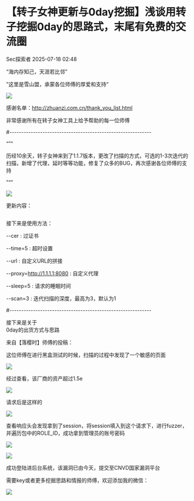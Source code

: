 #  【转子女神更新与0day挖掘】浅谈用转子挖掘0day的思路式，末尾有免费的交流圈  
 Sec探索者   2025-07-18 02:48  
  
“海内存知己，天涯若比邻”  
  
”这里是雪山盟，承蒙各位师傅的厚爱和支持“  
  
![](https://mmbiz.qpic.cn/sz_mmbiz_png/MwxaTtRUcezg7oLRsEA2L4yJUpMDznXGcJNeVezzpfbH3G1ajicvk8OWDzen1bZCQvWoxQ9IcAC9OoN2ia7nuGTw/640?wx_fmt=png&from=appmsg "")  
  
感谢名单：http://zhuanzi.com.cn/thank_you_list.html  
  
非常感谢所有在转子女神工具上给予帮助的每一位师傅  
  
#------------------------------------------------------------  
  
“”“  
  
历经10余天，转子女神来到了1.1.7版本，更改了扫描的方式，可选的1-3次迭代的扫描，新增了代理，延时等等功能，修复了众多的BUG，再次感谢各位师傅的支持  
  
”“”  
  
![](https://mmbiz.qpic.cn/sz_mmbiz_jpg/MwxaTtRUcezg7oLRsEA2L4yJUpMDznXGicLyHkRVCQ4cnuccRY8khE69sRDklwSR3DHvAXqJmAgxHWyBic9V9fTw/640?wx_fmt=jpeg&from=appmsg "")  
  
更新内容：  
```
```  
  
  
接下来是使用方法：  
  
--cer : 过证书  
  
--time=5 : 超时设置  
  
--url : 自定义URL的拼接  
  
--proxy=http://1.1.1.1:8080 : 自定义代理  
  
--sleep=5 : 请求的睡眠时间  
  
--scan=3 : 迭代扫描的深度，最高为3，默认为1  
  
#------------------------------------------------------------  
  
接下来是关于  
0day的出货方式与思路  
  
来自【落樱时】师傅的投稿：  
  
这位师傅在进行黑盒测试的时候，扫描的过程中发现了一个敏感的页面  
  
![](https://mmbiz.qpic.cn/sz_mmbiz_png/MwxaTtRUcezg7oLRsEA2L4yJUpMDznXGLCwqSmAPTs2lUETQqfZkWAqn0y3lCTzPVMAdJXq6oXRDlxSnibkdrfQ/640?wx_fmt=png&from=appmsg "")  
  
经过查看，该厂商的资产超过1.5e  
  
![](https://mmbiz.qpic.cn/sz_mmbiz_png/MwxaTtRUcezg7oLRsEA2L4yJUpMDznXGniaxNibIMp7hllwyOUpUflDWwnxiamBx93Y7HJIolaeUY9fn4G8icSMXTA/640?wx_fmt=png&from=appmsg "")  
  
请求后是这样的  
  
![](https://mmbiz.qpic.cn/sz_mmbiz_png/MwxaTtRUcezg7oLRsEA2L4yJUpMDznXGjTGgX4ibQqhMvnb2icqQ1ibw7MQhiaC1gE6RwZzZkQOwDDkLs02V81giaqg/640?wx_fmt=png&from=appmsg "")  
  
查看响应头会发现拿到了session，将session填入到这个请求下，进行fuzzer，并遍历包中的ROLE_ID，成功拿到管理员的账号密码  
  
![](https://mmbiz.qpic.cn/sz_mmbiz_png/MwxaTtRUcezg7oLRsEA2L4yJUpMDznXGJw7dibcHadXxuKfDZvI7e5Ze0oRdO2zZ8eAVeYd4Zib41ZeD5FwdCTtA/640?wx_fmt=png&from=appmsg "")  
  
![](https://mmbiz.qpic.cn/sz_mmbiz_png/MwxaTtRUcezg7oLRsEA2L4yJUpMDznXGXXianJBaI5a8iaIlVia4XNkCrT65zEWoKHTVSwV5Gw58wIpxRbkickYXmQ/640?wx_fmt=png&from=appmsg "")  
  
成功登陆进后台系统，该漏洞已由今天，提交至CNVD国家漏洞平台  
  
需要key或者更多挖掘思路和情报的师傅，欢迎添加我的微信：  
  
  
![](https://mmbiz.qpic.cn/sz_mmbiz_png/MwxaTtRUcezg7oLRsEA2L4yJUpMDznXGRGoOX2zwibWxF3tFibGBTm6TbonGdgHsGI1W8xo5ecZtOV90dPgEAz9A/640?wx_fmt=png "")  
  
  
  
  
  
  
  
  
